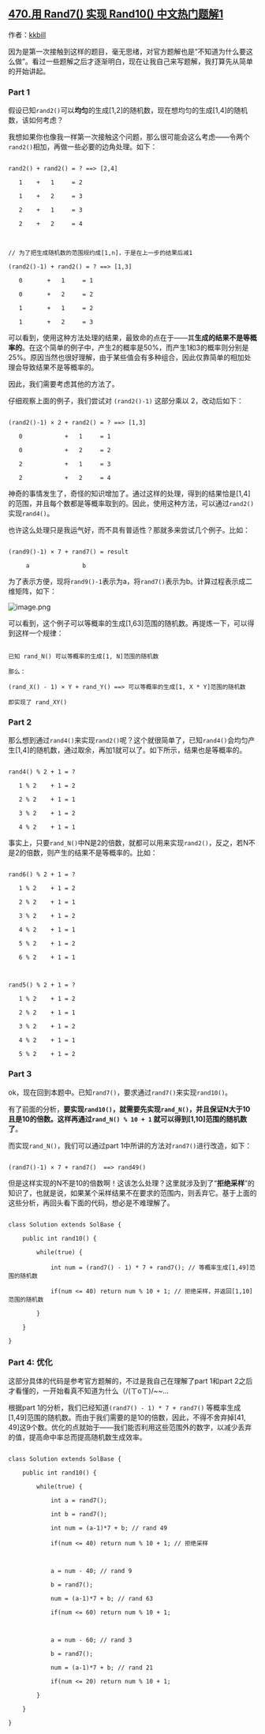 ## [470.用 Rand7() 实现 Rand10() 中文热门题解1](https://leetcode.cn/problems/implement-rand10-using-rand7/solutions/100000/cong-zui-ji-chu-de-jiang-qi-ru-he-zuo-dao-jun-yun-)

作者：[kkbill](https://leetcode.cn/u/kkbill)

因为是第一次接触到这样的题目，毫无思绪，对官方题解也是“不知道为什么要这么做”。看过一些题解之后才逐渐明白，现在让我自己来写题解，我打算先从简单的开始讲起。

### Part 1
假设已知`rand2()`可以**均匀**的生成[1,2]的随机数，现在想均匀的生成[1,4]的随机数，该如何考虑？

我想如果你也像我一样第一次接触这个问题，那么很可能会这么考虑——令两个`rand2()`相加，再做一些必要的边角处理。如下：
```
rand2() + rand2() = ? ==> [2,4]
   1    +   1     = 2
   1    +   2     = 3
   2    +   1     = 3
   2    +   2     = 4

// 为了把生成随机数的范围规约成[1,n]，于是在上一步的结果后减1
(rand2()-1) + rand2() = ? ==> [1,3]
   0       +   1     = 1
   0       +   2     = 2
   1       +   1     = 2
   1       +   2     = 3
```
可以看到，使用这种方法处理的结果，最致命的点在于——其**生成的结果不是等概率的**。在这个简单的例子中，产生2的概率是50%，而产生1和3的概率则分别是25%。原因当然也很好理解，由于某些值会有多种组合，因此仅靠简单的相加处理会导致结果不是等概率的。

因此，我们需要考虑其他的方法了。

仔细观察上面的例子，我们尝试对 `(rand2()-1)` 这部分乘以 2，改动后如下：
```
(rand2()-1) × 2 + rand2() = ? ==> [1,3]
   0            +   1     = 1
   0            +   2     = 2
   2            +   1     = 3
   2            +   2     = 4
```
神奇的事情发生了，奇怪的知识增加了。通过这样的处理，得到的结果恰是[1,4]的范围，并且每个数都是等概率取到的。因此，使用这种方法，可以通过`rand2()`实现`rand4()`。

也许这么处理只是我运气好，而不具有普适性？那就多来尝试几个例子。比如：
```
(rand9()-1) × 7 + rand7() = result
     a               b
```
为了表示方便，现将`rand9()-1`表示为a，将`rand7()`表示为b。计算过程表示成二维矩阵，如下：

![image.png](https://pic.leetcode-cn.com/b3a6cfbc8e1c07a46db94f2af7b45935daf0b65c26649ce1b564e6ccfdf5cecf-image.png)

可以看到，这个例子可以等概率的生成[1,63]范围的随机数。再提炼一下，可以得到这样一个规律：
```
已知 rand_N() 可以等概率的生成[1, N]范围的随机数
那么：
(rand_X() - 1) × Y + rand_Y() ==> 可以等概率的生成[1, X * Y]范围的随机数
即实现了 rand_XY()
```

### Part 2

那么想到通过`rand4()`来实现`rand2()`呢？这个就很简单了，已知`rand4()`会均匀产生[1,4]的随机数，通过取余，再加1就可以了。如下所示，结果也是等概率的。
```
rand4() % 2 + 1 = ?
   1 % 2    + 1 = 2
   2 % 2    + 1 = 1
   3 % 2    + 1 = 2
   4 % 2    + 1 = 1
```
事实上，只要`rand_N()`中N是2的倍数，就都可以用来实现`rand2()`，反之，若N不是2的倍数，则产生的结果不是等概率的。比如：
```
rand6() % 2 + 1 = ?
   1 % 2    + 1 = 2
   2 % 2    + 1 = 1
   3 % 2    + 1 = 2
   4 % 2    + 1 = 1
   5 % 2    + 1 = 2
   6 % 2    + 1 = 1

rand5() % 2 + 1 = ?
   1 % 2    + 1 = 2
   2 % 2    + 1 = 1
   3 % 2    + 1 = 2
   4 % 2    + 1 = 1
   5 % 2    + 1 = 2
```

### Part 3

ok，现在回到本题中。已知`rand7()`，要求通过`rand7()`来实现`rand10()`。

有了前面的分析，**要实现`rand10()`，就需要先实现`rand_N()`，并且保证N大于10且是10的倍数。这样再通过`rand_N() % 10 + 1` 就可以得到[1,10]范围的随机数了**。

而实现`rand_N()`，我们可以通过part 1中所讲的方法对`rand7()`进行改造，如下：
```
(rand7()-1) × 7 + rand7()  ==> rand49()
```
但是这样实现的N不是10的倍数啊！这该怎么处理？这里就涉及到了“**拒绝采样**”的知识了，也就是说，如果某个采样结果不在要求的范围内，则丢弃它。基于上面的这些分析，再回头看下面的代码，想必是不难理解了。
```
class Solution extends SolBase {
    public int rand10() {
        while(true) {
            int num = (rand7() - 1) * 7 + rand7(); // 等概率生成[1,49]范围的随机数
            if(num <= 40) return num % 10 + 1; // 拒绝采样，并返回[1,10]范围的随机数
        }
    }
}
```

### Part 4: 优化
这部分具体的代码是参考官方题解的，不过是我自己在理解了part 1和part 2之后才看懂的，一开始看真不知道为什么（/(ㄒoㄒ)/~~...

根据part 1的分析，我们已经知道`(rand7() - 1) * 7 + rand7()` 等概率生成[1,49]范围的随机数。而由于我们需要的是10的倍数，因此，不得不舍弃掉[41, 49]这9个数。优化的点就始于——我们能否利用这些范围外的数字，以减少丢弃的值，提高命中率总而提高随机数生成效率。

```
class Solution extends SolBase {
    public int rand10() {
        while(true) {
            int a = rand7();
            int b = rand7();
            int num = (a-1)*7 + b; // rand 49
            if(num <= 40) return num % 10 + 1; // 拒绝采样
            
            a = num - 40; // rand 9
            b = rand7();
            num = (a-1)*7 + b; // rand 63
            if(num <= 60) return num % 10 + 1;
            
            a = num - 60; // rand 3
            b = rand7();
            num = (a-1)*7 + b; // rand 21
            if(num <= 20) return num % 10 + 1;
        }
    }
}
```